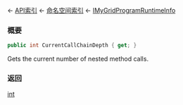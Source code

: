← [API索引](Api-Index) ← [命名空间索引](Namespace-Index) ← [IMyGridProgramRuntimeInfo](Sandbox.ModAPI.Ingame.IMyGridProgramRuntimeInfo)

### 概要

```csharp
public int CurrentCallChainDepth { get; }
```

Gets the current number of nested method calls.

### 返回

[int](https://docs.microsoft.com/en-us/dotnet/api/System.Int32?view=netframework-4.6)

